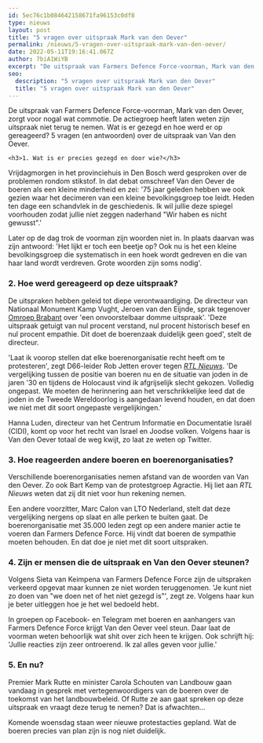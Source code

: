 ```yaml
---
id: 5ec76c1b084642158671fa96153c0df8
type: nieuws
layout: post
title: "5 vragen over uitspraak Mark van den Oever"
permalink: /nieuws/5-vragen-over-uitspraak-mark-van-den-oever/
date: 2022-05-11T19:16:41.067Z
author: 7biA1WiYB
excerpt: "De uitspraak van Farmers Defence Force-voorman, Mark van den Oever, zorgt voor nogal wat commotie. De actiegroep heeft laten weten zijn uitspraak niet terug te nemen. Wat is er gezegd en hoe werd er op gereageerd? 5 vragen (en antwoorden) over de uitspraak van Van den Oever.  "
seo:
  description: "5 vragen over uitspraak Mark van den Oever"
  title: "5 vragen over uitspraak Mark van den Oever"
---
```

De uitspraak van Farmers Defence Force-voorman, Mark van den Oever, zorgt voor nogal wat commotie. De actiegroep heeft laten weten zijn uitspraak niet terug te nemen. Wat is er gezegd en hoe werd er op gereageerd? 5 vragen (en antwoorden) over de uitspraak van Van den Oever.  

    <h3>1. Wat is er precies gezegd en door wie?</h3>
<p>Vrijdagmorgen in het provinciehuis in Den Bosch werd gesproken over de problemen rondom stikstof. In dat debat omschreef Van den Oever de boeren als een kleine minderheid en zei: '75 jaar geleden hebben we ook gezien waar het decimeren van een kleine bevolkingsgroep toe leidt. Heden ten dage een schandvlek in de geschiedenis. Ik wil jullie deze spiegel voorhouden zodat jullie niet zeggen naderhand "Wir haben es nicht gewusst".'</p>
<p>Later op de dag trok de voorman zijn woorden niet in. In plaats daarvan was zijn antwoord: 'Het lijkt er toch een beetje op? Ook nu is het een kleine bevolkingsgroep die systematisch in een hoek wordt gedreven en die van haar land wordt verdreven. Grote woorden zijn soms nodig'.</p>
<h3>2. Hoe werd gereageerd op deze uitspraak?</h3>
<p>De uitspraken hebben geleid tot diepe verontwaardiging. De directeur van Nationaal Monument Kamp Vught, Jeroen van den Eijnde, sprak tegenover <a href="https://www.omroepbrabant.nl/nieuws/3122039/Kamp-Vught-verbijsterd-over-jodenuitspraak-van-voorman-Farmers-Defence-Force" target="_blank">Omroep Brabant</a> over 'een onvoorstelbaar domme uitspraak'. 'Deze uitspraak getuigt van nul procent verstand, nul procent historisch besef en nul procent empathie. Dit doet de boerenzaak duidelijk geen goed', stelt de directeur. </p>
<p>'Laat ik voorop stellen dat elke boerenorganisatie recht heeft om te protesteren', zegt D66-leider Rob Jetten erover tegen <a href="https://www.rtlnieuws.nl/nieuws/politiek/artikel/4956991/farmers-defence-force-boeren-holocaust-joden-uitspraak-rob-jetten" target="_blank"><em>RTL Nieuws</em></a>. 'De vergelijking tussen de positie van boeren nu en de situatie van joden in de jaren '30 en tijdens de Holocaust vind ik afgrijselijk slecht gekozen. Volledig ongepast. We moeten de herinnering aan het verschrikkelijke leed dat de joden in de Tweede Wereldoorlog is aangedaan levend houden, en dat doen we niet met dit soort ongepaste vergelijkingen.'</p>
<p>Hanna Luden, directeur van het Centrum Informatie en Documentatie Israël (CIDI), komt op voor het recht van Israel en Joodse volken. Volgens haar is Van den Oever totaal de weg kwijt, zo laat ze weten op Twitter.</p>
<h3>3. Hoe reageerden andere boeren en boerenorganisaties?</h3>
<p>Verschillende boerenorganisaties nemen afstand van de woorden van Van den Oever. Zo ook Bart Kemp van de protestgroep Agractie. Hij liet aan <em>RTL Nieuws</em> weten dat zij dit niet voor hun rekening nemen.</p>
<p>Een andere voorzitter, Marc Calon van LTO Nederland, stelt dat deze vergelijking nergens op slaat en alle perken te buiten gaat. De boerenorganisatie met 35.000 leden zegt op een andere manier actie te voeren dan Farmers Defence Force. Hij vindt dat boeren de sympathie moeten behouden. En dat doe je niet met dit soort uitspraken.</p>
<h3>4. Zijn er mensen die de uitspraak en Van den Oever steunen?</h3>
<p>Volgens Sieta van Keimpena van Farmers Defence Force zijn de uitspraken verkeerd opgevat maar kunnen ze niet worden teruggenomen. 'Je kunt niet zo doen van "we doen net of het niet gezegd is"', zegt ze. Volgens haar kun je beter uitleggen hoe je het wel bedoeld hebt.</p>
<p>In groepen op Facebook- en Telegram met boeren en aanhangers van Farmers Defence Force krijgt Van den Oever veel steun. Daar laat de voorman weten behoorlijk wat shit over zich heen te krijgen. Ook schrijft hij: 'Jullie reacties zijn zeer ontroerend. Ik zal alles geven voor jullie.'</p>
<h3>5. En nu?</h3>
<p>Premier Mark Rutte en minister Carola Schouten van Landbouw gaan vandaag in gesprek met vertegenwoordigers van de boeren over de toekomst van het landbouwbeleid. Of Rutte ze aan gaat spreken op deze uitspraak en vraagt deze terug te nemen? Dat is afwachten...</p>
<p>Komende woensdag staan weer nieuwe protestacties gepland. Wat de boeren precies van plan zijn is nog niet duidelijk.</p>  
